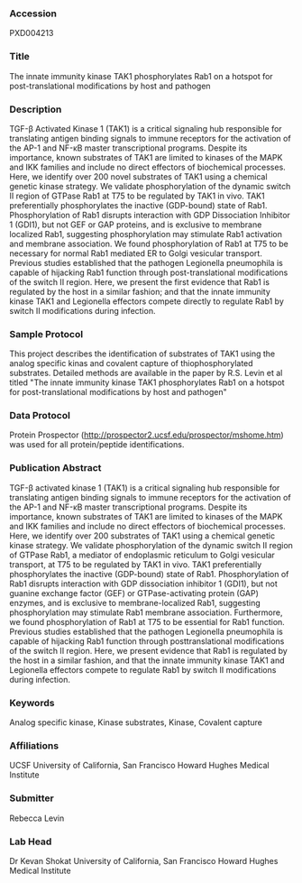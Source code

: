 ### Accession
PXD004213

### Title
The innate immunity kinase TAK1 phosphorylates Rab1 on a hotspot for post-translational modifications by host and pathogen

### Description
TGF-β Activated Kinase 1 (TAK1) is a critical signaling hub responsible for translating antigen binding signals to immune receptors for the activation of the AP-1 and NF-κB master transcriptional programs. Despite its importance, known substrates of TAK1 are limited to kinases of the MAPK and IKK families and include no direct effectors of biochemical processes. Here, we identify over 200 novel substrates of TAK1 using a chemical genetic kinase strategy. We validate phosphorylation of the dynamic switch II region of GTPase Rab1 at T75 to be regulated by TAK1 in vivo. TAK1 preferentially phosphorylates the inactive (GDP-bound) state of Rab1. Phosphorylation of Rab1 disrupts interaction with GDP Dissociation Inhibitor 1 (GDI1), but not GEF or GAP proteins, and is exclusive to membrane localized Rab1, suggesting phosphorylation may stimulate Rab1 activation and membrane association. We found phosphorylation of Rab1 at T75 to be necessary for normal Rab1 mediated ER to Golgi vesicular transport. Previous studies established that the pathogen Legionella pneumophila is capable of hijacking Rab1 function through post-translational modifications of the switch II region. Here, we present the first evidence that Rab1 is regulated by the host in a similar fashion; and that the innate immunity kinase TAK1 and Legionella effectors compete directly to regulate Rab1 by switch II modifications during infection.

### Sample Protocol
This project describes the identification of substrates of TAK1 using the analog specific kinas and covalent capture of thiophosphorylated substrates. Detailed methods are available in the paper by R.S. Levin et al titled "The innate immunity kinase TAK1 phosphorylates Rab1 on a hotspot for post-translational modifications by host and pathogen"

### Data Protocol
Protein Prospector (http://prospector2.ucsf.edu/prospector/mshome.htm) was used for all protein/peptide identifications.

### Publication Abstract
TGF-&#x3b2; activated kinase 1 (TAK1) is a critical signaling hub responsible for translating antigen binding signals to immune receptors for the activation of the AP-1 and NF-&#x3ba;B master transcriptional programs. Despite its importance, known substrates of TAK1 are limited to kinases of the MAPK and IKK families and include no direct effectors of biochemical processes. Here, we identify over 200 substrates of TAK1 using a chemical genetic kinase strategy. We validate phosphorylation of the dynamic switch II region of GTPase Rab1, a mediator of endoplasmic reticulum to Golgi vesicular transport, at T75 to be regulated by TAK1 in vivo. TAK1 preferentially phosphorylates the inactive (GDP-bound) state of Rab1. Phosphorylation of Rab1 disrupts interaction with GDP dissociation inhibitor 1 (GDI1), but not guanine exchange factor (GEF) or GTPase-activating protein (GAP) enzymes, and is exclusive to membrane-localized Rab1, suggesting phosphorylation may stimulate Rab1 membrane association. Furthermore, we found phosphorylation of Rab1 at T75 to be essential for Rab1 function. Previous studies established that the pathogen Legionella pneumophila is capable of hijacking Rab1 function through posttranslational modifications of the switch II region. Here, we present evidence that Rab1 is regulated by the host in a similar fashion, and that the innate immunity kinase TAK1 and Legionella effectors compete to regulate Rab1 by switch II modifications during infection.

### Keywords
Analog specific kinase, Kinase substrates, Kinase, Covalent capture

### Affiliations
UCSF
University of California, San Francisco Howard Hughes Medical Institute

### Submitter
Rebecca Levin

### Lab Head
Dr Kevan Shokat
University of California, San Francisco Howard Hughes Medical Institute


